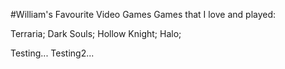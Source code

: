 #William's Favourite Video Games
Games that I love and played:

Terraria;    Dark Souls;    Hollow Knight;    Halo;

Testing...
Testing2...